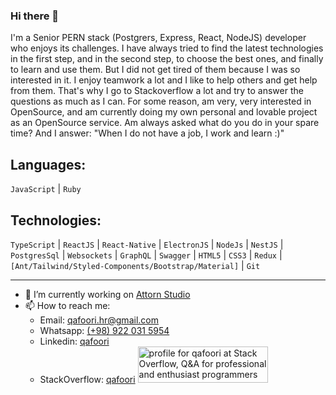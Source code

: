 ### Hi there 👋
I'm a Senior PERN stack (Postgrers, Express, React, NodeJS) developer who enjoys its challenges. I have always tried to find the latest technologies in the first step, and in the second step, to choose the best ones, and finally to learn and use them. But I did not get tired of them because I was so interested in it. I enjoy teamwork a lot and I like to help others and get help from them. That's why I go to Stackoverflow a lot and try to answer the questions as much as I can. For some reason, am very, very interested in OpenSource, and am currently doing my own personal and lovable project as an OpenSource service. Am always asked what do you do in your spare time? And I answer: "When I do not have a job, I work and learn :)"
## Languages:
`JavaScript` | `Ruby`
## Technologies:
`TypeScript` | `ReactJS` | `React-Native` | `ElectronJS` | `NodeJs` | `NestJS` | `PostgresSql` | `Websockets` | `GraphQL` | `Swagger` | `HTML5` | `CSS3` | `Redux` | `[Ant/Tailwind/Styled-Components/Bootstrap/Material]` | `Git` 
* * *
- 🔭 I’m currently working on [Attorn Studio](https://github.com/attorn/attorn-studio)
- 📫 How to reach me: 
  - Email: [qafoori.hr@gmail.com](mailto:qafoori.hr@gmail.com)
  - Whatsapp: [(+98) 922 031 5954](https://wa.me/989220315954?text=I'm%20comming%20from%20your%20Github%20profile)
  - Linkedin: [qafoori](https://www.linkedin.com/in/qafoori/)
  - StackOverflow: [qafoori](https://stackoverflow.com/users/14174769/qafoori)
<a href="https://stackoverflow.com/users/14174769/qafoori"><img src="https://stackoverflow.com/users/flair/14174769.png?theme=dark" width="208" height="58" alt="profile for qafoori at Stack Overflow, Q&amp;A for professional and enthusiast programmers" title="profile for qafoori at Stack Overflow, Q&amp;A for professional and enthusiast programmers"></a>
